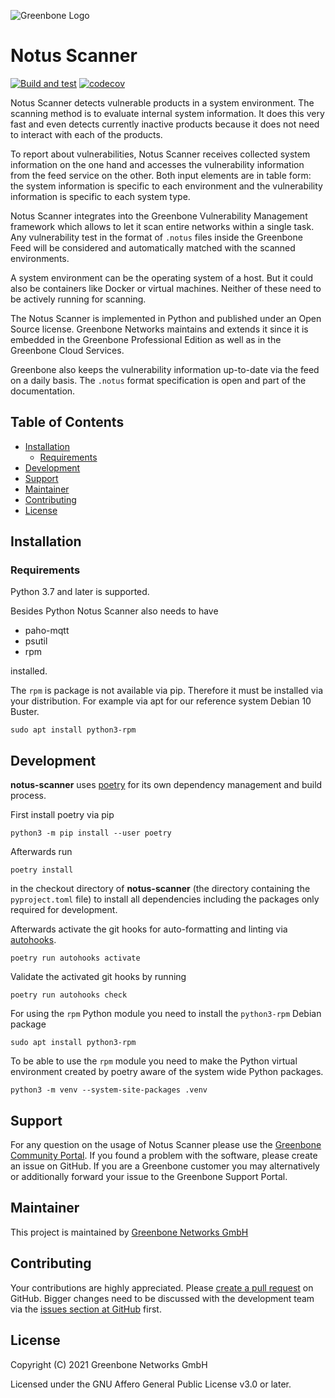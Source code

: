 ![Greenbone Logo](https://www.greenbone.net/wp-content/uploads/gb_new-logo_horizontal_rgb_small.png)

# Notus Scanner <!-- omit in toc -->

[![Build and test](https://github.com/greenbone/notus-scanner/actions/workflows/ci-python.yml/badge.svg)](https://github.com/greenbone/notus-scanner/actions/workflows/ci-python.yml)
[![codecov](https://codecov.io/gh/greenbone/notus-scanner/branch/main/graph/badge.svg?token=LaduLacbWO)](https://codecov.io/gh/greenbone/notus-scanner)

Notus Scanner detects vulnerable products in a system environment. The scanning
method is to evaluate internal system information. It does this very fast and
even detects currently inactive products because it does not need to interact
with each of the products.

To report about vulnerabilities, Notus Scanner receives collected system
information on the one hand and accesses the vulnerability information from the
feed service on the other. Both input elements are in table form: the system
information is specific to each environment and the vulnerability information is
specific to each system type.

Notus Scanner integrates into the Greenbone Vulnerability Management framework
which allows to let it scan entire networks within a single task. Any
vulnerability test in the format of `.notus` files inside the Greenbone Feed
will be considered and automatically matched with the scanned environments.

A system environment can be the operating system of a host. But it could also be
containers like Docker or virtual machines. Neither of these need to be actively
running for scanning.

The Notus Scanner is implemented in Python and published under an Open Source
license. Greenbone Networks maintains and extends it since it is embedded in the
Greenbone Professional Edition as well as in the Greenbone Cloud Services.

Greenbone also keeps the vulnerability information up-to-date via the feed on a
daily basis. The `.notus` format specification is open and part of the
documentation.

## Table of Contents <!-- omit in toc -->

- [Installation](#installation)
  - [Requirements](#requirements)
- [Development](#development)
- [Support](#support)
- [Maintainer](#maintainer)
- [Contributing](#contributing)
- [License](#license)

## Installation

### Requirements

Python 3.7 and later is supported.

Besides Python Notus Scanner also needs to have

- paho-mqtt
- psutil
- rpm

installed.

The `rpm` is package is not available via pip. Therefore it must be installed
via your distribution. For example via apt for our reference system Debian 10
Buster.

    sudo apt install python3-rpm

## Development

**notus-scanner** uses [poetry] for its own dependency management and build
process.

First install poetry via pip

    python3 -m pip install --user poetry

Afterwards run

    poetry install

in the checkout directory of **notus-scanner** (the directory containing the
`pyproject.toml` file) to install all dependencies including the packages only
required for development.

Afterwards activate the git hooks for auto-formatting and linting via
[autohooks].

    poetry run autohooks activate

Validate the activated git hooks by running

    poetry run autohooks check

For using the `rpm` Python module you need to install the `python3-rpm` Debian
package

    sudo apt install python3-rpm

To be able to use the `rpm` module you need to make the Python virtual
environment created by poetry aware of the system wide Python packages.

    python3 -m venv --system-site-packages .venv

## Support

For any question on the usage of Notus Scanner please use the
[Greenbone Community Portal]. If you found a problem with the software, please
create an issue on GitHub. If you are a Greenbone customer you may alternatively
or additionally forward your issue to the Greenbone Support Portal.

## Maintainer

This project is maintained by [Greenbone Networks GmbH][Greenbone Networks]

## Contributing

Your contributions are highly appreciated. Please
[create a pull request](https://github.com/greenbone/notus-scanner/pulls)
on GitHub. Bigger changes need to be discussed with the development team via the
[issues section at GitHub](https://github.com/greenbone/notus-scanner/issues)
first.

## License

Copyright (C) 2021 Greenbone Networks GmbH

Licensed under the GNU Affero General Public License v3.0 or later.

[Greenbone Networks]: https://www.greenbone.net/
[poetry]: https://python-poetry.org/
[pip]: https://pip.pypa.io/
[autohooks]: https://github.com/greenbone/autohooks
[Greenbone Community Portal]: https://community.greenbone.net/
